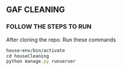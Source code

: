 ## GAF CLEANING

### FOLLOW THE STEPS TO RUN
After cloning the repo. Run these commands

```ruby
house-env/bin/activate
cd houseCleaning
python manage.py runserver
```